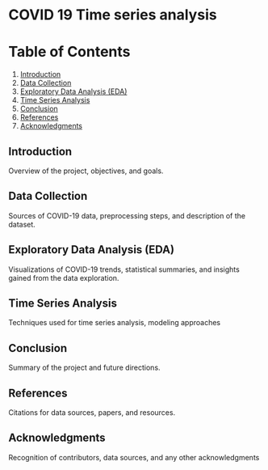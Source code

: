 # COVID 19 Time series analysis 
# Table of Contents

1. [Introduction](#introduction)
2. [Data Collection](#data-collection)
3. [Exploratory Data Analysis (EDA)](#exploratory-data-analysis-eda)
4. [Time Series Analysis](#time-series-analysis)
5. [Conclusion](#conclusion)
6. [References](#references)
7. [Acknowledgments](#acknowledgments)
    
## Introduction
Overview of the project, objectives, and goals.

## Data Collection
Sources of COVID-19 data, preprocessing steps, and description of the dataset.

## Exploratory Data Analysis (EDA)
Visualizations of COVID-19 trends, statistical summaries, and insights gained from the data exploration.

## Time Series Analysis
Techniques used for time series analysis, modeling approaches

## Conclusion
Summary of the project and future directions.
## References
Citations for data sources, papers, and resources.
## Acknowledgments
Recognition of contributors, data sources, and any other acknowledgments

